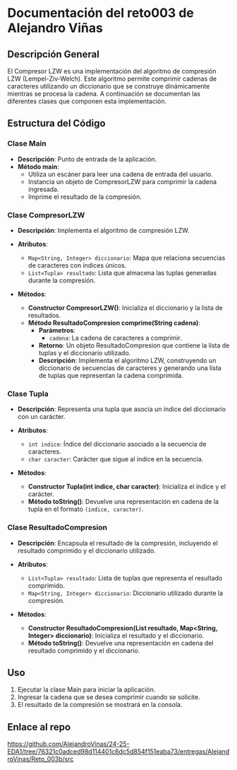 # Documentación del reto003 de Alejandro Viñas

## Descripción General

El Compresor LZW es una implementación del algoritmo de compresión LZW (Lempel-Ziv-Welch). Este algoritmo permite comprimir cadenas de caracteres utilizando un diccionario que se construye dinámicamente mientras se procesa la cadena. A continuación se documentan las diferentes clases que componen esta implementación.


## Estructura del Código

### Clase Main

- **Descripción**: Punto de entrada de la aplicación.
- **Método main**:
  - Utiliza un escáner para leer una cadena de entrada del usuario.
  - Instancia un objeto de CompresorLZW para comprimir la cadena ingresada.
  - Imprime el resultado de la compresión.

### Clase CompresorLZW

- **Descripción**: Implementa el algoritmo de compresión LZW.
- **Atributos**:
  - `Map<String, Integer> diccionario`: Mapa que relaciona secuencias de caracteres con índices únicos.
  - `List<Tupla> resultado`: Lista que almacena las tuplas generadas durante la compresión.

- **Métodos**:
  - **Constructor CompresorLZW()**: Inicializa el diccionario y la lista de resultados.
  - **Método ResultadoCompresion comprime(String cadena)**:
    - **Parámetros**: 
      - `cadena`: La cadena de caracteres a comprimir.
    - **Retorno**: Un objeto ResultadoCompresion que contiene la lista de tuplas y el diccionario utilizado.
    - **Descripción**: Implementa el algoritmo LZW, construyendo un diccionario de secuencias de caracteres y generando una lista de tuplas que representan la cadena comprimida.

### Clase Tupla

- **Descripción**: Representa una tupla que asocia un índice del diccionario con un carácter.
- **Atributos**:
  - `int indice`: Índice del diccionario asociado a la secuencia de caracteres.
  - `char caracter`: Carácter que sigue al índice en la secuencia.

- **Métodos**:
  - **Constructor Tupla(int indice, char caracter)**: Inicializa el índice y el carácter.
  - **Método toString()**: Devuelve una representación en cadena de la tupla en el formato `(indice, caracter)`.

### Clase ResultadoCompresion

- **Descripción**: Encapsula el resultado de la compresión, incluyendo el resultado comprimido y el diccionario utilizado.
- **Atributos**:
  - `List<Tupla> resultado`: Lista de tuplas que representa el resultado comprimido.
  - `Map<String, Integer> diccionario`: Diccionario utilizado durante la compresión.

- **Métodos**:
  - **Constructor ResultadoCompresion(List<Tupla> resultado, Map<String, Integer> diccionario)**: Inicializa el resultado y el diccionario.
  - **Método toString()**: Devuelve una representación en cadena del resultado comprimido y el diccionario.

## Uso

1. Ejecutar la clase Main para iniciar la aplicación.
2. Ingresar la cadena que se desea comprimir cuando se solicite.
3. El resultado de la compresión se mostrará en la consola.

## Enlace al repo
https://github.com/AlejandroVinas/24-25-EDA1/tree/76321c0adced98d114401c6dc5d854f151eaba73/entregas/AlejandroVinas/Reto_003b/src

